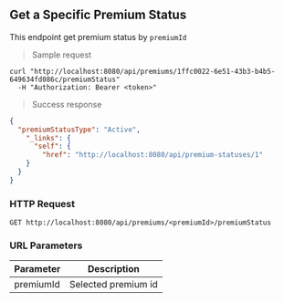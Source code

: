 ## Get a Specific Premium Status

This endpoint get premium status by <code>premiumId</code>

> Sample request

```shell
curl "http://localhost:8080/api/premiums/1ffc0022-6e51-43b3-b4b5-649634fd086c/premiumStatus"
  -H "Authorization: Bearer <token>"
```

> Success response

```json
{
  "premiumStatusType": "Active",
    "_links": {
      "self": {
        "href": "http://localhost:8080/api/premium-statuses/1"
    }
  }
}
```

### HTTP Request

`GET http://localhost:8080/api/premiums/<premiumId>/premiumStatus`

### URL Parameters

Parameter | Description
--------- | -----------
premiumId | Selected premium id